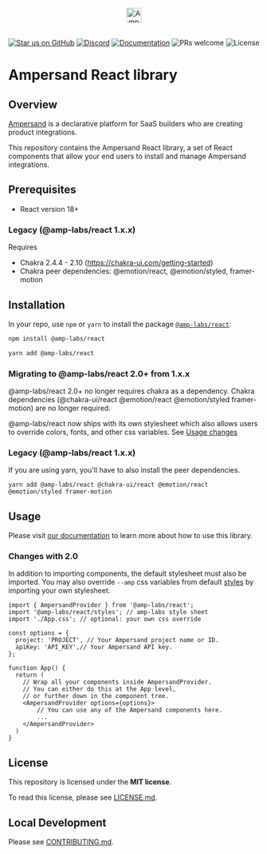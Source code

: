 <br/>
<div align="center">
    <a href="https://www.buildwithfern.com/?utm_source=github&utm_medium=readme&utm_campaign=docs-starter-openapi&utm_content=logo">
    <img src="https://res.cloudinary.com/dycvts6vp/image/upload/v1723671980/ampersand-logo-black_fwzpfw.svg" height="30" align="center" alt="Ampersand logo" >
    </a>
<br/>
<br/>

<div align="center">

[![Star us on GitHub](https://img.shields.io/github/stars/amp-labs/react?color=FFD700&label=Stars&logo=Github)](https://github.com/amp-labs/react) [![Discord](https://img.shields.io/badge/Join%20The%20Community-black?logo=discord)](https://discord.gg/BWP4BpKHvf) [![Documentation](https://img.shields.io/badge/Read%20our%20Documentation-black?logo=book)](https://docs.withampersand.com) ![PRs welcome](https://img.shields.io/badge/PRs-welcome-brightgreen.svg) <img src="https://img.shields.io/static/v1?label=license&message=MIT&color=white" alt="License">
</div>

</div>

# Ampersand React library

## Overview

[Ampersand](https://withampersand.com?trk=readme-github-react) is a declarative platform for SaaS builders who are creating product integrations. 

This repository contains the Ampersand React library, a set of React components that allow your end users to install and manage Ampersand integrations.

## Prerequisites
- React version 18+

### Legacy (@amp-labs/react 1.x.x)
Requires 
- Chakra 2.4.4 - 2.10 (https://chakra-ui.com/getting-started)
- Chakra peer dependencies: @emotion/react, @emotion/styled, framer-motion
 
## Installation

In your repo, use `npm` or `yarn` to install the package [`@amp-labs/react`](https://www.npmjs.com/package/@amp-labs/react):

```sh
npm install @amp-labs/react
```

```sh
yarn add @amp-labs/react
```

### Migrating to @amp-labs/react 2.0+ from 1.x.x
@amp-labs/react 2.0+ no longer requires chakra as a dependency. Chakra dependencies (@chakra-ui/react @emotion/react @emotion/styled framer-motion) 
are no longer required. 

@amp-labs/react now ships with its own stylesheet which also allows users to override colors, 
fonts, and other css variables. See [Usage changes](#changes-with-2.0)


### Legacy (@amp-labs/react 1.x.x)
If you are using yarn, you'll have to also install the peer dependencies.
```
yarn add @amp-labs/react @chakra-ui/react @emotion/react @emotion/styled framer-motion
```

## Usage

Please visit [our documentation](https://docs.withampersand.com/v1.0/docs/embeddable-ui-components) to learn more about how to use this library.

### Changes with 2.0
In addition to importing components, the default stylesheet must also be imported. You may also override 
`--amp` css variables from default [styles](https://github.com/amp-labs/react/blob/main/src/styles/variables.css) by importing your own stylesheet.

```
import { AmpersandProvider } from '@amp-labs/react';
import '@amp-labs/react/styles'; // amp-labs style sheet
import './App.css'; // optional: your own css override 

const options = {
  project: 'PROJECT', // Your Ampersand project name or ID.
  apiKey: 'API_KEY',// Your Ampersand API key.
};

function App() {
  return (
    // Wrap all your components inside AmpersandProvider.
    // You can either do this at the App level,
    // or further down in the component tree.
    <AmpersandProvider options={options}>
        // You can use any of the Ampersand components here.
        ...
    </AmpersandProvider>
  )
}
```

## License

This repository is licensed under the **MIT license**.

To read this license, please see [LICENSE.md](https://github.com/amp-labs/react/blob/main/LICENSE.md).


## Local Development

Please see [CONTRIBUTING.md](https://github.com/amp-labs/react/blob/main/CONTRIBUTING.md).
